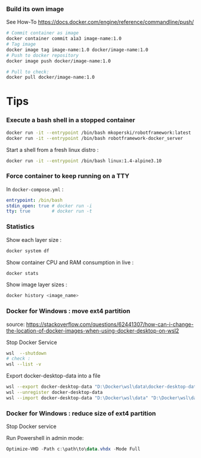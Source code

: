 ### Build its own image

See How-To https://docs.docker.com/engine/reference/commandline/push/

```bash
# Commit container as image
docker container commit a1a3 image-name:1.0
# Tag image 
docker image tag image-name:1.0 docker/image-name:1.0
# Push to docker repository
docker image push docker/image-name:1.0

# Pull to check:
docker pull docker/image-name:1.0
```

# Tips

### Execute a bash shell in a stopped container

```bash
docker run -it --entrypoint /bin/bash mkoperski/robotframework:latest
docker run -it --entrypoint /bin/bash robotframework-docker_server
```
Start a shell from a fresh linux distro :
```bash
docker run -it --entrypoint /bin/bash linux:1.4-alpine3.10
```

### Force container to keep running on a TTY

In `docker-compose.yml` :

```yaml
entrypoint: /bin/bash
stdin_open: true # docker run -i
tty: true        # docker run -t
```

### Statistics

Show each layer size :

```bash
docker system df
```

Show container CPU and RAM consumption in live :

```bash
docker stats
```

Show image layer sizes :

```bash
docker history <image_name>
```

### Docker for Windows : move ext4 partition

source: https://stackoverflow.com/questions/62441307/how-can-i-change-the-location-of-docker-images-when-using-docker-desktop-on-wsl2

Stop Docker Service

```bash
wsl  --shutdown
# check : 
wsl --list -v
```
Export docker-desktop-data into a file

```bash
wsl --export docker-desktop-data "D:\Docker\wsl\data\docker-desktop-data.tar"
wsl --unregister docker-desktop-data
wsl --import docker-desktop-data "D:\Docker\wsl\data" "D:\Docker\wsl\data\docker-desktop-data.tar" --version 2
```

### Docker for Windows : reduce size of ext4 partition

Stop Docker service

Run Powershell in admin mode:

```powershell
Optimize-VHD -Path c:\path\to\data.vhdx -Mode Full
```
